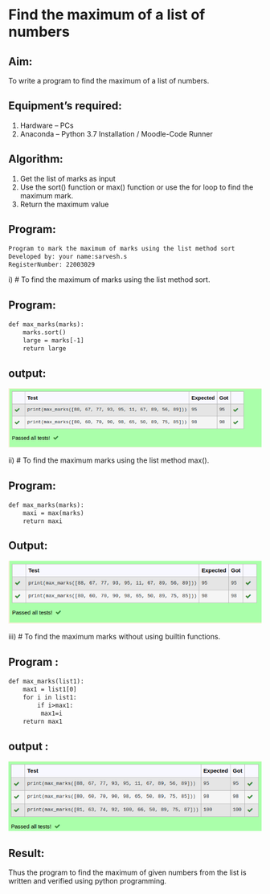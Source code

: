 # Find the maximum of a list of numbers
## Aim:
To write a program to find the maximum of a list of numbers.
## Equipment’s required:
1.	Hardware – PCs
2.	Anaconda – Python 3.7 Installation / Moodle-Code Runner
## Algorithm:
1.	Get the list of marks as input
2.	Use the sort() function or max() function or use the for loop to find the maximum mark.
3.	Return the maximum value
## Program:
```
Program to mark the maximum of marks using the list method sort
Developed by: your name:sarvesh.s
RegisterNumber: 22003029
```
i)	# To find the maximum of marks using the list method sort.
## Program:
```
def max_marks(marks):
    marks.sort()
    large = marks[-1]
    return large

```
## output:
![output](./max1.png)

ii)	# To find the maximum marks using the list method max().
## Program:
```
def max_marks(marks):
    maxi = max(marks)
    return maxi
```

## Output:
![output](./max2.png)

iii) # To find the maximum marks without using builtin functions.
## Program :

```
def max_marks(list1):
    max1 = list1[0]
    for i in list1:
        if i>max1:
         max1=i
    return max1     
```    
## output :
![output](./max3.png)


## Result:
Thus the program to find the maximum of given numbers from the list is written and verified using python programming.
